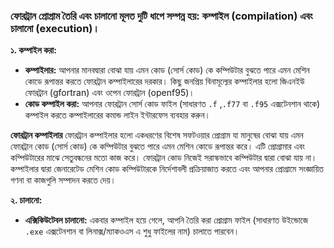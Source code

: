 ### ফোরট্রান প্রোগ্রাম তৈরি এবং চালানো মূলত দুটি ধাপে সম্পন্ন হয়: কম্পাইল (compilation) এবং চালানো (execution)।

**১. কম্পাইল করা:**

- **কম্পাইলার:** আপনার মানবদ্বারা বোঝা যায় এমন কোড (সোর্স কোড) কে কম্পিউটার বুঝতে পারে এমন মেশিন কোডে রূপান্তর করতে ফোরট্রান কম্পাইলারের দরকার। কিছু জনপ্রিয় বিনামূল্যের কম্পাইলার হলো জিএনইউ ফোরট্রান (gfortran) এবং ওপেন ফোরট্রান (openf95)।
- **কোড কম্পাইল করা:** আপনার ফোরট্রান সোর্স কোড ফাইল (সাধারণত `.f` ,`.f77` বা `.f95` এক্সটেনশান থাকে) কম্পাইল করতে কম্পাইলারের কমান্ড লাইন ইন্টারফেস ব্যবহার করুন।

**ফোরট্রান  কম্পাইলার**
ফোরট্রান কম্পাইলার হলো একধরণের বিশেষ সফটওয়ার প্রোগ্রাম যা মানুষের বোঝা যায় এমন ফোরট্রান কোড (সোর্স কোড) কে কম্পিউটার বুঝতে পারে এমন মেশিন কোডে রূপান্তর করে। এটি প্রোগ্রামার এবং কম্পিউটারের মাঝে সেতুবন্ধনের মতো কাজ করে।
ফোরট্রান কোড নিজেই সরাস্কভাবে কম্পিউটার দ্বারা বোঝা যায় না। কম্পাইলার দ্বারা জেনারেটেড মেশিন কোড কম্পিউটারকে নির্দেশাবলী প্রক্রিয়াজাত করতে এবং আপনার প্রোগ্রামে সংজ্ঞায়িত গণনা বা কাজগুলি সম্পাদন করতে দেয়।


**২. চালানো:**

- **এক্সিকিউটেবল চালানো:** একবার কম্পাইল হয়ে গেলে, আপনি তৈরি করা প্রোগ্রাম ফাইল (সাধারণত উইন্ডোজে `.exe` এক্সটেনশান বা লিনাক্স/ম্যাকওএস এ শুধু ফাইলের নাম) চালাতে পারবেন।